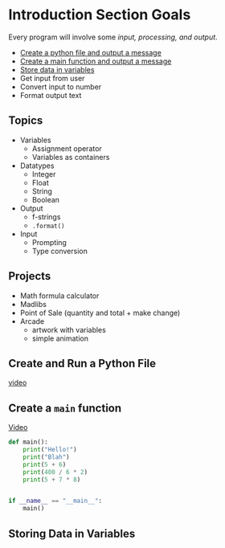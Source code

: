 # Introduction Section Goals
Every program will involve some *input, processing, and output*.
- [Create a python file and output a message](#create-and-run-a-python-file)
- [Create a main function and output a message](#create-a-main-function)
- [Store data in variables](#storing-data-in-variables)
- Get input from user
- Convert input to number
- Format output text

## Topics
- Variables
    - Assignment operator
    - Variables as containers
- Datatypes
    - Integer
    - Float
    - String
    - Boolean
- Output
    - f-strings
    - `.format()`
- Input
    - Prompting
    - Type conversion
    
## Projects
- Math formula calculator
- Madlibs
- Point of Sale (quantity and total + make change)
- Arcade
    - artwork with variables
    - simple animation
    
## Create and Run a Python File
[video](https://youtu.be/9TnvlIEgGVI)

## Create a `main` function
[Video](https://youtu.be/mEL944nYaEQ)

```python
def main():
    print("Hello!")
    print("Blah")
    print(5 + 6)
    print(400 / 6 * 2)
    print(5 + 7 * 8)


if __name__ == "__main__":
    main()

```
   
## Storing Data in Variables
```python

```
